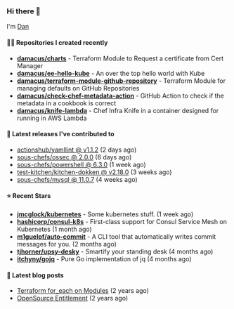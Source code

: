 

### Hi there 👋

I'm [Dan](https://medium.com/@dan.m.webb)

#### 👨‍💻 Repositories I created recently
- **[damacus/charts](https://github.com/damacus/charts)** - Terraform Module to Request a certificate from Cert Manager
- **[damacus/ee-hello-kube](https://github.com/damacus/ee-hello-kube)** - An over the top hello world with Kube
- **[damacus/terraform-module-github-repository](https://github.com/damacus/terraform-module-github-repository)** - Terraform Module for managing defaults on GitHub Repositories
- **[damacus/check-chef-metadata-action](https://github.com/damacus/check-chef-metadata-action)** - GitHub Action to check if the metadata in a cookbook is correct
- **[damacus/knife-lambda](https://github.com/damacus/knife-lambda)** - Chef Infra Knife in a container designed for running in AWS Lambda

#### 🚀 Latest releases I've contributed to


- [actionshub/yamllint @ v1.1.2](https://github.com/actionshub/yamllint/releases/tag/v1.1.2) (2 days ago)
- [sous-chefs/ossec @ 2.0.0](https://github.com/sous-chefs/ossec/releases/tag/2.0.0) (6 days ago)
- [sous-chefs/powershell @ 6.3.0](https://github.com/sous-chefs/powershell/releases/tag/6.3.0) (1 week ago)
- [test-kitchen/kitchen-dokken @ v2.18.0](https://github.com/test-kitchen/kitchen-dokken/releases/tag/v2.18.0) (3 weeks ago)
- [sous-chefs/mysql @ 11.0.7](https://github.com/sous-chefs/mysql/releases/tag/11.0.7) (4 weeks ago)

#### ⭐ Recent Stars


- **[jmcglock/kubernetes](https://github.com/jmcglock/kubernetes)** - Some kubernetes stuff. (1 week ago)
- **[hashicorp/consul-k8s](https://github.com/hashicorp/consul-k8s)** - First-class support for Consul Service Mesh on Kubernetes (1 month ago)
- **[m1guelpf/auto-commit](https://github.com/m1guelpf/auto-commit)** - A CLI tool that automatically writes commit messages for you. (2 months ago)
- **[tjhorner/upsy-desky](https://github.com/tjhorner/upsy-desky)** - Smartify your standing desk (4 months ago)
- **[itchyny/gojq](https://github.com/itchyny/gojq)** - Pure Go implementation of jq (4 months ago)

#### 📄 Latest blog posts
- [Terraform for_each on Modules](https://medium.com/@dan.m.webb/terraform-for-each-on-modules-bcf17c97e9ff?source=rss-bbba9c670f6e------2) (2 years ago)
- [OpenSource Entitlement](https://medium.com/@dan.m.webb/opensource-entitlement-f4584a035063?source=rss-bbba9c670f6e------2) (2 years ago)

